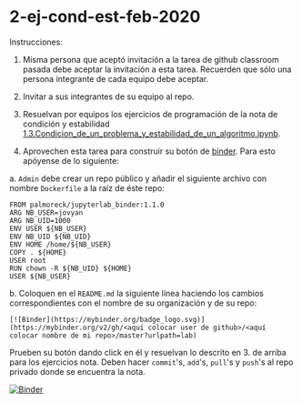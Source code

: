 # 2-ej-cond-est-feb-2020

Instrucciones:

1. Misma persona que aceptó invitación a la tarea de github classroom pasada debe aceptar la invitación a esta tarea. Recuerden que sólo una persona integrante de cada equipo debe aceptar.

2. Invitar a sus integrantes de su equipo al repo.

3. Resuelvan por equipos los ejercicios de programación de la nota de condición y estabilidad [1.3.Condicion_de_un_problema_y_estabilidad_de_un_algoritmo.ipynb](1.3.Condicion_de_un_problema_y_estabilidad_de_un_algoritmo.ipynb).

4. Aprovechen esta tarea para construir su botón de [binder](https://mybinder.org/). Para esto apóyense de lo siguiente:

a. `Admin` debe crear un repo público y añadir el siguiente archivo con nombre `Dockerfile` a la raíz de éste repo:


```
FROM palmoreck/jupyterlab_binder:1.1.0
ARG NB_USER=jovyan
ARG NB_UID=1000
ENV USER ${NB_USER}
ENV NB_UID ${NB_UID}
ENV HOME /home/${NB_USER}
COPY . ${HOME}
USER root
RUN chown -R ${NB_UID} ${HOME}
USER ${NB_USER}
```

b. Coloquen en el `README.md` la siguiente línea haciendo los cambios correspondientes con el nombre de su organización y de su repo:

```
[![Binder](https://mybinder.org/badge_logo.svg)](https://mybinder.org/v2/gh/<aquí colocar user de github>/<aquí colocar nombre de mi repo>/master?urlpath=lab)
```


Prueben su botón dando click en él y resuelvan lo descrito en 3. de arriba para los ejercicios nota. Deben hacer `commit`'s, `add`'s, `pull`'s y `push`'s al repo privado donde se encuentra la nota.

[![Binder](https://mybinder.org/badge_logo.svg)](https://mybinder.org/v2/gh/gzarazua/repo_publico_mno/master?urlpath=lab)
